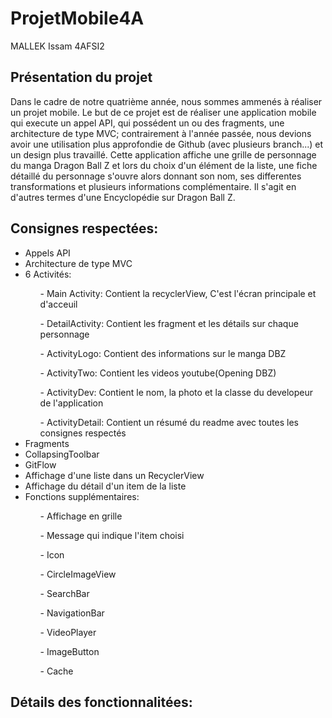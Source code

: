 # ProjetMobile4A

MALLEK Issam 4AFSI2

<H2>Présentation du projet</H2>

Dans le cadre de notre quatrième année, nous sommes ammenés à réaliser un projet mobile. Le but de ce projet est de réaliser une application mobile qui execute un appel API, qui possédent un ou des fragments, une architecture de type MVC; contrairement à l'année passée, nous devions avoir une utilisation plus approfondie de Github (avec plusieurs branch...) et un design plus travaillé.
Cette application affiche une grille de personnage du manga Dragon Ball Z et lors du choix d'un élément de la liste, une fiche détaillé du personnage s'ouvre alors donnant son nom, ses differentes transformations et plusieurs informations complémentaire.
Il s'agit en d'autres termes d'une Encyclopédie sur Dragon Ball Z.

<H2>Consignes respectées:</H2>
<ul>
    <li>Appels API</li>
    <li>Architecture de type MVC</li>
    <li>6 Activités:</li> 
            <ol>- Main Activity: Contient la recyclerView, C'est l'écran principale et d'acceuil</ol>
            <ol>- DetailActivity: Contient les fragment et les détails sur chaque personnage</ol>
            <ol>- ActivityLogo: Contient des informations sur le manga DBZ</ol>
            <ol>- ActivityTwo: Contient les videos youtube(Opening DBZ)</ol>
            <ol>- ActivityDev: Contient le nom, la photo et la classe du developeur de l'application</ol>
            <ol>- ActivityDetail: Contient un résumé du readme avec toutes les consignes respectés</ol>
    <li>Fragments</li>
    <li>CollapsingToolbar</li>
    <li>GitFlow</li>
    <li>Affichage d'une liste dans un RecyclerView</li>
    <li>Affichage du détail d'un item de la liste</li>
    <li>Fonctions supplémentaires:</li>
    <ol>- Affichage en grille</ol>
        <ol>- Message qui indique l'item choisi</ol>
        <ol>- Icon</ol>
        <ol>- CircleImageView</ol>
        <ol>- SearchBar</ol>
        <ol>- NavigationBar</ol>
        <ol>- VideoPlayer</ol>
        <ol>- ImageButton</ol>
            <ol>- Cache</ol>
</ul>        
<H2>Détails des fonctionnalitées:</H2>


   
        
    
